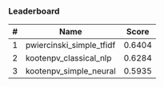 ### Leaderboard

| **#**  | **Name**  |  **Score** |
|----|---|---|
| 1  | pwiercinski_simple_tfidf  | 0.6404  |
| 2  | kootenpv\_classical\_nlp  | 0.6284  |
| 3  | kootenpv\_simple\_neural  | 0.5935  |

